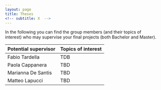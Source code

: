 ```yaml
---
layout: page
title: Theses
<!-- subtitle: X  -->
---
```


In the following you can find the group members (and their topics of interest) who may supervise your final projects (both Bachelor and Master).

| Potential supervisor | Topics of interest |
| --- | --- |
| Fabio Tardella | TDB |
| Paola Cappanera | TBD |
| Marianna De Santis | TBD |
| Matteo Lapucci | TBD |
 
